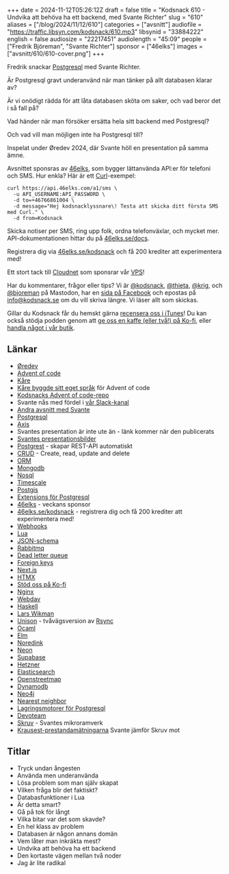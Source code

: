 +++
date = 2024-11-12T05:26:12Z
draft = false
title = "Kodsnack 610 - Undvika att behöva ha ett backend, med Svante Richter"
slug = "610"
aliases = ["/blog/2024/11/12/610"]
categories = ["avsnitt"]
audiofile = "https://traffic.libsyn.com/kodsnack/610.mp3"
libsynid = "33884222"
english = false
audiosize = "22217451"
audiolength = "45:09"
people = ["Fredrik Björeman", "Svante Richter"]
sponsor = ["46elks"]
images = ["avsnitt/610/610-cover.png"]
+++

Fredrik snackar [Postgresql](https://en.wikipedia.org/wiki/PostgreSQL) med Svante Richter. 

Är Postgresql gravt underanvänd när man tänker på allt databasen klarar av?

Är vi onödigt rädda för att låta databasen sköta om saker, och vad beror det i så fall på?

Vad händer när man försöker ersätta hela sitt backend med Postgresql?

Och vad vill man möjligen inte ha Postgresql till?

Inspelat under Øredev 2024, där Svante höll en presentation på samma ämne.

Avsnittet sponsras av [46elks](https://46elks.se/), som bygger lättanvända API:er för telefoni och SMS. Hur enkla? Här är ett [Curl](https://curl.se/)-exempel:

    curl https://api.46elks.com/a1/sms \
      -u API_USERNAME:API_PASSWORD \
      -d to=+46766861004 \
      -d message="Hej kodsnacklyssnare\! Testa att skicka ditt första SMS med Curl." \
      -d from=Kodsnack

Skicka notiser per SMS, ring upp folk, ordna telefonväxlar, och mycket mer. API-dokumentationen hittar du på [46elks.se/docs](https://46elks.se/docs).

Registrera dig via [46elks.se/kodsnack](https://46elks.se/kodsnack) och få 200 krediter att experimentera med!

Ett stort tack till [Cloudnet](https://www.cloudnet.se) som sponsrar vår [VPS](https://en.wikipedia.org/wiki/Virtual_private_server)!

Har du kommentarer, frågor eller tips? Vi är [@kodsnack](https://social.podsnack.se/@kodsnack), [@thieta](https://6510.nu/@thieta), [@krig](https://6510.nu/@krig), och [@bjoreman](https://toot.cafe/@bjoreman) på Mastodon, har en [sida på Facebook](https://www.facebook.com/) och epostas på [info@kodsnack.se](mailto:info@kodsnack.se) om du vill skriva längre. Vi läser allt som skickas.

Gillar du Kodsnack får du hemskt gärna [recensera oss i iTunes](https://itunes.apple.com/se/podcast/kodsnack/id561631498?l=en)! Du kan också stödja podden genom att <a href="https://ko-fi.com/kodsnack" rel="payment">ge oss en kaffe (eller två!) på Ko-fi</a>, eller [handla något i vår butik](https://shop.spreadshirt.se/kodsnack/).

## Länkar
* [Øredev](https://oredev.org/)
* [Advent of code](https://adventofcode.com/)
* [Kåre](https://karevongeijer.com/)
* [Kåre byggde sitt eget språk](https://kodsnack.se/564/) för Advent of code
* [Kodsnacks Advent of code-repo](https://github.com/kodsnack/advent_of_code/tree/main)
* Svante nås med fördel i [vår Slack-kanal](https://join.slack.com/t/podsnack/shared_invite/zt-wh2ussm9-xFOqpvjgF16G2eDhaBy1hw)
* [Andra avsnitt med Svante](https://kodsnack.se/people/svante-richter/)
* [Postgresql](https://en.wikipedia.org/wiki/PostgreSQL)
* [Axis](https://sv.wikipedia.org/wiki/Axis_Communications)
* Svantes presentation är inte ute än - länk kommer när den publicerats
* [Svantes presentationsbilder](https://sql.e0.nu/1)
* [Postgrest](https://docs.postgrest.org/en/v12/) - skapar REST-API automatiskt
* [CRUD](https://en.wikipedia.org/wiki/Create,_read,_update_and_delete) - Create, read, update and delete
* [ORM](https://en.wikipedia.org/wiki/Object%E2%80%93relational_mapping)
* [Mongodb](https://en.wikipedia.org/wiki/MongoDB)
* [Nosql](https://en.wikipedia.org/wiki/NoSQL)
* [Timescale](https://en.wikipedia.org/wiki/TimescaleDB)
* [Postgis](https://en.wikipedia.org/wiki/PostGIS)
* [Extensions för Postgresql](https://www.postgresql.org/docs/current/external-extensions.html)
* [46elks](https://46elks.se/) - veckans sponsor
* [46elks.se/kodsnack](https://46elks.se/kodsnack) - registrera dig och få 200 krediter att experimentera med!
* [Webhooks](https://en.wikipedia.org/wiki/Webhook)
* [Lua](https://en.wikipedia.org/wiki/Lua_%28programming_language%29)
* [JSON-schema](https://json-schema.org/)
* [Rabbitmq](https://en.wikipedia.org/wiki/RabbitMQ)
* [Dead letter queue](https://en.wikipedia.org/wiki/Dead_letter_queue)
* [Foreign keys](https://en.wikipedia.org/wiki/Foreign_key)
* [Next.js](https://en.wikipedia.org/wiki/Next.js)
* [HTMX](https://en.wikipedia.org/wiki/Htmx)
* [Stöd oss på Ko-fi](https://ko-fi.com/kodsnack)
* [Nginx](https://en.wikipedia.org/wiki/Nginx)
* [Webdav](https://en.wikipedia.org/wiki/WebDAV)
* [Haskell](https://en.wikipedia.org/wiki/Haskell)
* [Lars Wikman](https://underjord.io/lars.html)
* [Unison](https://en.wikipedia.org/wiki/Unison_%28software%29) - tvåvägsversion av [Rsync](https://en.wikipedia.org/wiki/Rsync)
* [Ocaml](https://en.wikipedia.org/wiki/OCaml)
* [Elm](https://elm-lang.org/)
* [Noredink](https://www.noredink.com/)
* [Neon](https://neon.tech/)
* [Supabase](https://supabase.com/)
* [Hetzner](https://www.hetzner.com/)
* [Elasticsearch](https://en.wikipedia.org/wiki/Elasticsearch)
* [Openstreetmap](https://en.wikipedia.org/wiki/OpenStreetMap)
* [Dynamodb](https://en.wikipedia.org/wiki/Amazon_DynamoDB)
* [Neo4j](https://en.wikipedia.org/wiki/Neo4j)
* [Nearest neighbor](https://en.wikipedia.org/wiki/Nearest_neighbor_search)
* [Lagringsmotorer för Postgresql](https://www.postgresql.org/message-id/4CB597FF.1010403@cheapcomplexdevices.com)
* [Devoteam](https://se.devoteam.com/)
* [Skruv](https://skruv.io/) - Svantes mikroramverk
* [Krausest-prestandamätningarna](https://krausest.github.io/js-framework-benchmark/index.html) Svante jämför Skruv mot

## Titlar
* Tryck undan ångesten
* Använda men underanvända
* Lösa problem som man själv skapat
* Vilken fråga blir det faktiskt?
* Databasfunktioner i Lua
* Är detta smart?
* Gå på tok för långt
* Vilka bitar var det som skavde?
* En hel klass av problem
* Databasen är någon annans domän
* Vem låter man inkräkta mest?
* Undvika att behöva ha ett backend
* Den kortaste vägen mellan två noder
* Jag är lite radikal
